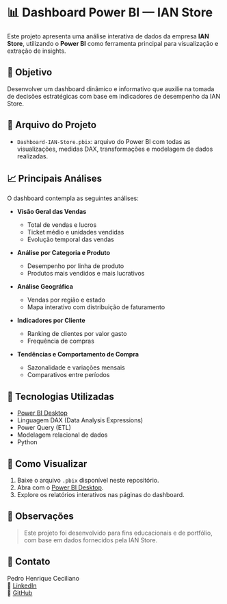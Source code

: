 # 📊 Dashboard Power BI — IAN Store

Este projeto apresenta uma análise interativa de dados da empresa **IAN Store**, utilizando o **Power BI** como ferramenta principal para visualização e extração de insights.

## 📌 Objetivo

Desenvolver um dashboard dinâmico e informativo que auxilie na tomada de decisões estratégicas com base em indicadores de desempenho da IAN Store.

## 📁 Arquivo do Projeto

- `Dashboard-IAN-Store.pbix`: arquivo do Power BI com todas as visualizações, medidas DAX, transformações e modelagem de dados realizadas.

## 📈 Principais Análises

O dashboard contempla as seguintes análises:

- **Visão Geral das Vendas**
  - Total de vendas e lucros
  - Ticket médio e unidades vendidas
  - Evolução temporal das vendas

- **Análise por Categoria e Produto**
  - Desempenho por linha de produto
  - Produtos mais vendidos e mais lucrativos

- **Análise Geográfica**
  - Vendas por região e estado
  - Mapa interativo com distribuição de faturamento

- **Indicadores por Cliente**
  - Ranking de clientes por valor gasto
  - Frequência de compras

- **Tendências e Comportamento de Compra**
  - Sazonalidade e variações mensais
  - Comparativos entre períodos

## 🧰 Tecnologias Utilizadas

- [Power BI Desktop](https://powerbi.microsoft.com/)
- Linguagem DAX (Data Analysis Expressions)
- Power Query (ETL)
- Modelagem relacional de dados
- Python

## 🚀 Como Visualizar

1. Baixe o arquivo `.pbix` disponível neste repositório.
2. Abra com o [Power BI Desktop](https://powerbi.microsoft.com/pt-br/desktop/).
3. Explore os relatórios interativos nas páginas do dashboard.

## 📎 Observações

> Este projeto foi desenvolvido para fins educacionais e de portfólio, com base em dados fornecidos pela IAN Store.

## 🤝 Contato

Pedro Henrique Ceciliano  
🔗 [LinkedIn](https://linkedin.com/in/phdceciliano)  
🔗 [GitHub](https://github.com/phdceciliano)



